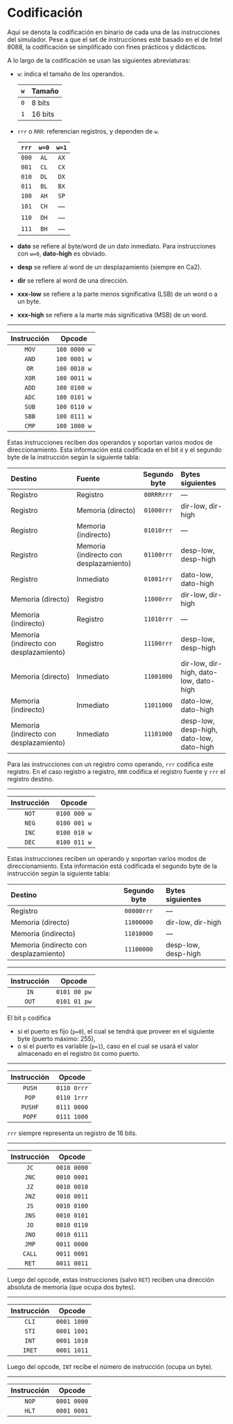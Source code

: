 # Codificación

Aquí se denota la codificación en binario de cada una de las instrucciones del simulador. Pese a que el set de instrucciones esté basado en el de Intel 8088, la codificación se simplificado con fines prácticos y didácticos.

A lo largo de la codificación se usan las siguientes abreviaturas:

- `w`: indica el tamaño de los operandos.

  | `w` | Tamaño  |
  | :-: | :------ |
  | `0` | 8 bits  |
  | `1` | 16 bits |

- `rrr` o `RRR`: referencian registros, y dependen de `w`.

  | `rrr` | `w=0` | `w=1` |
  | :---: | :---: | :---: |
  | `000` | `AL`  | `AX`  |
  | `001` | `CL`  | `CX`  |
  | `010` | `DL`  | `DX`  |
  | `011` | `BL`  | `BX`  |
  | `100` | `AH`  | `SP`  |
  | `101` | `CH`  |   —   |
  | `110` | `DH`  |   —   |
  | `111` | `BH`  |   —   |

- **dato** se refiere al byte/word de un dato inmediato. Para instrucciones con `w=0`, **dato-high** es obviado.
- **desp** se refiere al word de un desplazamiento (siempre en Ca2).
- **dir** se refiere al word de una dirección.
- **xxx-low** se refiere a la parte menos significativa (LSB) de un word o a un byte.
- **xxx-high** se refiere a la marte más significativa (MSB) de un word.

---

| Instrucción |    Opcode    |
| :---------: | :----------: |
|    `MOV`    | `100 0000 w` |
|    `AND`    | `100 0001 w` |
|    `OR`     | `100 0010 w` |
|    `XOR`    | `100 0011 w` |
|    `ADD`    | `100 0100 w` |
|    `ADC`    | `100 0101 w` |
|    `SUB`    | `100 0110 w` |
|    `SBB`    | `100 0111 w` |
|    `CMP`    | `100 1000 w` |

Estas instrucciones reciben dos operandos y soportan varios modos de direccionamiento. Esta información está codificada en el bit `d` y el segundo byte de la instrucción según la siguiente tabla:

| Destino                                | Fuente                                 | Segundo byte | Bytes siguientes                         |
| :------------------------------------- | :------------------------------------- | :----------: | :--------------------------------------- |
| Registro                               | Registro                               |  `00RRRrrr`  | —                                        |
| Registro                               | Memoria (directo)                      |  `01000rrr`  | dir-low, dir-high                        |
| Registro                               | Memoria (indirecto)                    |  `01010rrr`  | —                                        |
| Registro                               | Memoria (indirecto con desplazamiento) |  `01100rrr`  | desp-low, desp-high                      |
| Registro                               | Inmediato                              |  `01001rrr`  | dato-low, dato-high                      |
| Memoria (directo)                      | Registro                               |  `11000rrr`  | dir-low, dir-high                        |
| Memoria (indirecto)                    | Registro                               |  `11010rrr`  | —                                        |
| Memoria (indirecto con desplazamiento) | Registro                               |  `11100rrr`  | desp-low, desp-high                      |
| Memoria (directo)                      | Inmediato                              |  `11001000`  | dir-low, dir-high, dato-low, dato-high   |
| Memoria (indirecto)                    | Inmediato                              |  `11011000`  | dato-low, dato-high                      |
| Memoria (indirecto con desplazamiento) | Inmediato                              |  `11101000`  | desp-low, desp-high, dato-low, dato-high |

Para las instrucciones con un registro como operando, `rrr` codifica este registro. En el caso registro a registro, `RRR` codifica el registro fuente y `rrr` el registro destino.

---

| Instrucción |    Opcode    |
| :---------: | :----------: |
|    `NOT`    | `0100 000 w` |
|    `NEG`    | `0100 001 w` |
|    `INC`    | `0100 010 w` |
|    `DEC`    | `0100 011 w` |

Estas instrucciones reciben un operando y soportan varios modos de direccionamiento. Esta información está codificada el segundo byte de la instrucción según la siguiente tabla:

| Destino                                | Segundo byte | Bytes siguientes    |
| :------------------------------------- | :----------: | :------------------ |
| Registro                               |  `00000rrr`  | —                   |
| Memoria (directo)                      |  `11000000`  | dir-low, dir-high   |
| Memoria (indirecto)                    |  `11010000`  | —                   |
| Memoria (indirecto con desplazamiento) |  `11100000`  | desp-low, desp-high |

---

| Instrucción |    Opcode    |
| :---------: | :----------: |
|    `IN`     | `0101 00 pw` |
|    `OUT`    | `0101 01 pw` |

El bit `p` codifica

- si el puerto es fijo (`p=0`), el cual se tendrá que proveer en el siguiente byte (puerto máximo: 255),
- o si el puerto es variable (`p=1`), caso en el cual se usará el valor almacenado en el registro `DX` como puerto.

---

| Instrucción |   Opcode    |
| :---------: | :---------: |
|   `PUSH`    | `0110 0rrr` |
|    `POP`    | `0110 1rrr` |
|   `PUSHF`   | `0111 0000` |
|   `POPF`    | `0111 1000` |

`rrr` siempre representa un registro de 16 bits.

---

| Instrucción |   Opcode    |
| :---------: | :---------: |
|    `JC`     | `0010 0000` |
|    `JNC`    | `0010 0001` |
|    `JZ`     | `0010 0010` |
|    `JNZ`    | `0010 0011` |
|    `JS`     | `0010 0100` |
|    `JNS`    | `0010 0101` |
|    `JO`     | `0010 0110` |
|    `JNO`    | `0010 0111` |
|    `JMP`    | `0011 0000` |
|   `CALL`    | `0011 0001` |
|    `RET`    | `0011 0011` |

Luego del opcode, estas instrucciones (salvo `RET`) reciben una dirección absoluta de memoria (que ocupa dos bytes).

---

| Instrucción |   Opcode    |
| :---------: | :---------: |
|    `CLI`    | `0001 1000` |
|    `STI`    | `0001 1001` |
|    `INT`    | `0001 1010` |
|   `IRET`    | `0001 1011` |

Luego del opcode, `INT` recibe el número de instrucción (ocupa un byte).

---

| Instrucción |   Opcode    |
| :---------: | :---------: |
|    `NOP`    | `0001 0000` |
|    `HLT`    | `0001 0001` |
